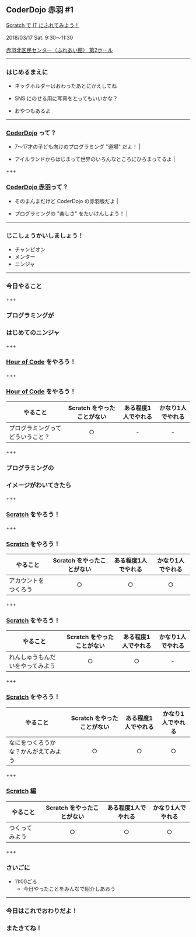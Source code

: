 ## CoderDojo 赤羽 #1

[Scratch で IT にふれてみよう！](https://www.facebook.com/events/1612444562157392/)

2018/03/17 Sat. 9:30〜11:30

[赤羽北区民センター（ふれあい館） 第2ホール](http://www.city.kita.tokyo.jp/chiikishinko/kurashi/volunteer/shisetsu/fureai/akabanekita.html)

---

### はじめるまえに

- ネックホルダーはおわったあとにかえしてね

- SNS にのせる用に写真をとってもいいかな？

- おやつもあるよ

---

### [CoderDojo](https://coderdojo.jp/) って？

- 7〜17才の子ども向けのプログラミング "道場" だよ！ |

- アイルランドからはじまって世界のいろんなところにひろまってるよ |

+++

### [CoderDojo 赤羽](https://www.facebook.com/CoderDojoAkabane/)って？

- そのまんまだけど CoderDojo の赤羽版だよ |

- プログラミングの "楽しさ" をたいけんしよう！ |

---

### じこしょうかいしましょう！

- チャンピオン
- メンター
- ニンジャ

---

### 今日やること

+++

### プログラミングが
### はじめてのニンジャ

+++

### [Hour of Code](https://code.org/) をやろう！

+++

### [Hour of Code](https://code.org/) をやろう！

|やること|Scratch をやったことがない|ある程度1人でやれる|かなり1人でやれる|
|---|:-:|:-:|:-:|
|プログラミングってどういうこと？|○|-|-|

+++

### プログラミングの
### イメージがわいてきたら

+++

### [Scratch](https://scratch.mit.edu/) をやろう！

+++

### [Scratch](https://scratch.mit.edu/) をやろう！

|やること|Scratch をやったことがない|ある程度1人でやれる|かなり1人でやれる|
|---|:-:|:-:|:-:|
|アカウントをつくろう|○|○|○|

+++

### [Scratch](https://scratch.mit.edu/) をやろう！

|やること|Scratch をやったことがない|ある程度1人でやれる|かなり1人でやれる|
|---|:-:|:-:|:-:|
|れんしゅうもんだいをやってみよう|○|○|-|

+++

### [Scratch](https://scratch.mit.edu/) をやろう！

|やること|Scratch をやったことがない|ある程度1人でやれる|かなり1人でやれる|
|---|:-:|:-:|:-:|
|なにをつくろうかな？かんがえてみよう|○|○|○|

+++

### [Scratch](https://scratch.mit.edu/) 編

|やること|Scratch をやったことがない|ある程度1人でやれる|かなり1人でやれる|
|---|:-:|:-:|:-:|
|つくってみよう|○|○|○|

+++

### さいごに

- 11:00ごろ
    - 今日やったことをみんなで紹介しあおう

---

### 今日はこれでおわりだよ！
### またきてね！
